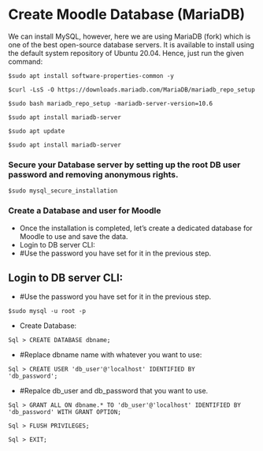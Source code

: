 # **Create Moodle Database (MariaDB)**
We can install MySQL, however, here we are using MariaDB (fork) which
is one of the best open-source database servers. It is available to install
using the default system repository of Ubuntu 20.04. Hence, just run the
given command:

```
$sudo apt install software-properties-common -y

$curl -LsS -O https://downloads.mariadb.com/MariaDB/mariadb_repo_setup

$sudo bash mariadb_repo_setup -mariadb-server-version=10.6

$sudo apt install mariadb-server

$sudo apt update

$sudo apt install mariadb-server
```
### Secure your Database server by setting up the root DB user password and removing anonymous rights.
```
$sudo mysql_secure_installation
```

### Create a Database and user for Moodle
- Once the installation is completed, let’s create a dedicated database for Moodle to use and save the data.
- Login to DB server CLI:
 - #Use the password you have set for it in the previous step.

## **Login to DB server CLI:**
- #Use the password you have set for it in the previous step.
```
$sudo mysql -u root -p
```
- Create Database:
```
Sql > CREATE DATABASE dbname;
```
- #Replace dbname name with whatever you want to use:
```
Sql > CREATE USER 'db_user'@'localhost' IDENTIFIED BY
'db_password';
```
- #Repalce db_user and db_password that you want to use.
```
Sql > GRANT ALL ON dbname.* TO 'db_user'@'localhost' IDENTIFIED BY 'db_password' WITH GRANT OPTION;
```
```
Sql > FLUSH PRIVILEGES;

Sql > EXIT;
```


